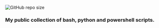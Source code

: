 ![GitHub repo size](https://img.shields.io/github/repo-size/lpwoodhouse/general-scripts)

### My public collection of bash, python and powershell scripts. 
